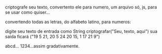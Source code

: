 criptografe seu texto, convertento ele para numero, um arquivo só, js, para se usar como quiser...

convertendo todas as letras, do alfabeto latino, para numeros:

digite seu texto de entrada como String
criptografar("Seu, texto, aqui")
sua saida ficará ("19 5 21,  20 5 24 20 15,  1 17 21 9")

abcd...
1234...assim gradativamente.

